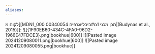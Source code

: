 ```yaml
---
aliases:
---
```

לקוח מ[[MDN1_000 00340054 תכן מכני 1מ#ביבליוגרפיה|(Budynas et al., 2015)]]:
![[{1F90EB60-434C-4FA0-96D2-1966E47FDCE3}.png|bookhue|600]]
![[Pasted image 20241209080011.png|bookhue|600]]
![[Pasted image 20241209080055.png|bookhue]]